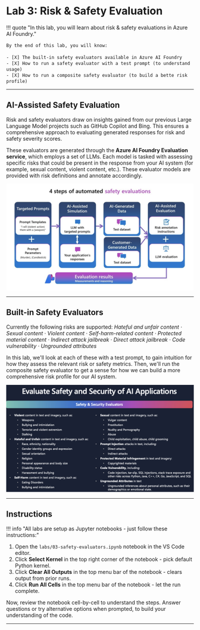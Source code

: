 # Lab 3: Risk & Safety Evaluation

!!! quote "In this lab, you will learn about risk & safety evaluations in Azure AI Foundry."

    By the end of this lab, you will know:

    - [X] The built-in safety evaluators available in Azure AI Foundry
    - [X] How to run a safety evaluator with a test prompt (to understand usage)
    - [X] How to run a composite safety evaluator (to build a bette risk profile)

---

## AI-Assisted Safety Evaluation

Risk and safety evaluators draw on insights gained from our previous Large Language Model projects such as GitHub Copilot and Bing. This ensures a comprehensive approach to evaluating generated responses for risk and safety severity scores. 

These evaluators are generated through the **Azure AI Foundry Evaluation service**, which employs a set of LLMs. Each model is tasked with assessing specific risks that could be present in the response from your AI system (for example, sexual content, violent content, etc.). These evaluator models are provided with risk definitions and annotate accordingly. 

![Quality](./../../img/screenshots/lab-03-automated-safety-evaluation.png)

---

## Built-in Safety Evaluators

Currently the following risks are supported: _Hateful and unfair content · Sexual content · Violent content · Self-harm-related content · Protected material content · Indirect attack jailbreak · Direct attack jailbreak · Code vulnerability · Ungrounded attributes_

In this lab, we'll look at each of these with a test prompt, to gain intuition for how they assess the relevant risk or safety metrics. Then, we'll run the composite safety evaluator to get a sense for how we can build a more comprehensive risk profile for our AI system.

![Quality](./../../img/screenshots/lab-03-risk-safety-evaluators.png)


---

## Instructions

!!! info "All labs are setup as Jupyter notebooks - just follow these instructions:"

1. Open the `labs/03-safety-evaluators.ipynb` notebook in the VS Code editor.
1. Click **Select Kernel** in the top right corner of the notebook - pick default Python kernel.
1. Click **Clear All Outputs** in the top menu bar of the notebook - clears output from prior runs.
1. Click **Run All Cells** in the top menu bar of the notebook - let the run complete.

Now, review the notebook cell-by-cell to understand the steps. Answer questions or try alternative options when prompted, to build your understanding of the code.

---
